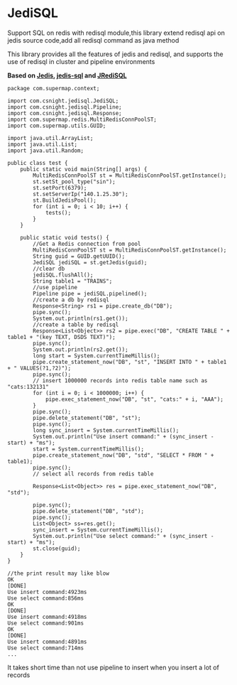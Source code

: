 # JediSQL
Support SQL on redis with redisql module,this library extend redisql api on jedis source code,add all redisql command as java method 

This library provides all the features of jedis and redisql, and supports the use of redisql in cluster and pipeline environments

**Based on [Jedis](https://github.com/xetorthio/jedis), [jedis-sql](https://github.com/xiao321/jedis-sql) and [JRediSQL](https://github.com/RedBeardLab/JRediSQL)**

```
package com.supermap.context;

import com.csnight.jedisql.JediSQL;
import com.csnight.jedisql.Pipeline;
import com.csnight.jedisql.Response;
import com.supermap.redis.MultiRedisConnPoolST;
import com.supermap.utils.GUID;

import java.util.ArrayList;
import java.util.List;
import java.util.Random;

public class test {
    public static void main(String[] args) {
        MultiRedisConnPoolST st = MultiRedisConnPoolST.getInstance();
        st.setSt_pool_type("sin");
        st.setPort(6379);
        st.setServerIp("140.1.25.30");
        st.BuildJedisPool();
        for (int i = 0; i < 10; i++) {
            tests();
        }
    }

    public static void tests() {
        //Get a Redis connection from pool
        MultiRedisConnPoolST st = MultiRedisConnPoolST.getInstance();
        String guid = GUID.getUUID();
        JediSQL jediSQL = st.getJedis(guid);
        //clear db
        jediSQL.flushAll();
        String table1 = "TRAINS";
        //use pipeline
        Pipeline pipe = jediSQL.pipelined();
        //create a db by redisql
        Response<String> rs1 = pipe.create_db("DB");
        pipe.sync();
        System.out.println(rs1.get());
        //create a table by redisql
        Response<List<Object>> rs2 = pipe.exec("DB", "CREATE TABLE " + table1 + "(key TEXT, DSDS TEXT)");
        pipe.sync();
        System.out.println(rs2.get());
        long start = System.currentTimeMillis();
        pipe.create_statement_now("DB", "st", "INSERT INTO " + table1 + " VALUES(?1,?2)");
        pipe.sync();
        // insert 1000000 records into redis table name such as "cats:132131"
        for (int i = 0; i < 1000000; i++) {
            pipe.exec_statement_now("DB", "st", "cats:" + i, "AAA");
        }
        pipe.sync();
        pipe.delete_statement("DB", "st");
        pipe.sync();
        long sync_insert = System.currentTimeMillis();
        System.out.println("Use insert command:" + (sync_insert - start) + "ms");
        start = System.currentTimeMillis();
        pipe.create_statement_now("DB", "std", "SELECT * FROM " + table1);
        pipe.sync();
        // select all records from redis table

        Response<List<Object>> res = pipe.exec_statement_now("DB", "std");

        pipe.sync();
        pipe.delete_statement("DB", "std");
        pipe.sync();
        List<Object> ss=res.get();
        sync_insert = System.currentTimeMillis();
        System.out.println("Use select command:" + (sync_insert - start) + "ms");
        st.close(guid);
    }
}

```

```
//the print result may like blow
OK
[DONE]
Use insert command:4923ms
Use select command:856ms
OK
[DONE]
Use insert command:4918ms
Use select command:901ms
OK
[DONE]
Use insert command:4891ms
Use select command:714ms
...
```
It takes short time than not use pipeline to insert when you insert a lot of records
